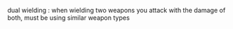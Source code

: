 dual wielding : when wielding two weapons you attack with the damage of both, must be using similar weapon types 
